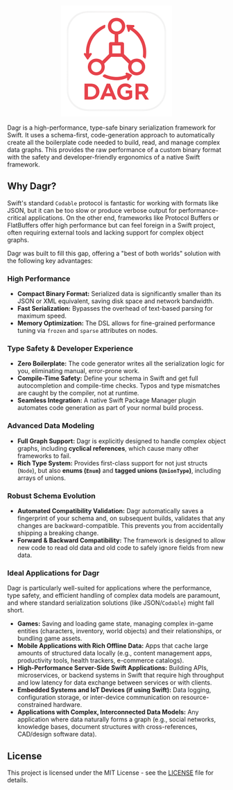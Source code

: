 
<p align="center">
  <img src="logo.png" alt="Dagr Logo" width="256"/>
</p>

Dagr is a high-performance, type-safe binary serialization framework for Swift. It uses a schema-first, code-generation approach to automatically create all the boilerplate code needed to build, read, and manage complex data graphs. This provides the raw performance of a custom binary format with the safety and developer-friendly ergonomics of a native Swift framework.

## Why Dagr?

Swift's standard `Codable` protocol is fantastic for working with formats like JSON, but it can be too slow or produce verbose output for performance-critical applications. On the other end, frameworks like Protocol Buffers or FlatBuffers offer high performance but can feel foreign in a Swift project, often requiring external tools and lacking support for complex object graphs.

Dagr was built to fill this gap, offering a "best of both worlds" solution with the following key advantages:

### High Performance
*   **Compact Binary Format:** Serialized data is significantly smaller than its JSON or XML equivalent, saving disk space and network bandwidth.
*   **Fast Serialization:** Bypasses the overhead of text-based parsing for maximum speed.
*   **Memory Optimization:** The DSL allows for fine-grained performance tuning via `frozen` and `sparse` attributes on nodes.

### Type Safety & Developer Experience
*   **Zero Boilerplate:** The code generator writes all the serialization logic for you, eliminating manual, error-prone work.
*   **Compile-Time Safety:** Define your schema in Swift and get full autocompletion and compile-time checks. Typos and type mismatches are caught by the compiler, not at runtime.
*   **Seamless Integration:** A native Swift Package Manager plugin automates code generation as part of your normal build process.

### Advanced Data Modeling
*   **Full Graph Support:** Dagr is explicitly designed to handle complex object graphs, including **cyclical references**, which cause many other frameworks to fail.
*   **Rich Type System:** Provides first-class support for not just structs (`Node`), but also **enums (`Enum`)** and **tagged unions (`UnionType`)**, including arrays of unions.

### Robust Schema Evolution
*   **Automated Compatibility Validation:** Dagr automatically saves a fingerprint of your schema and, on subsequent builds, validates that any changes are backward-compatible. This prevents you from accidentally shipping a breaking change.
*   **Forward & Backward Compatibility:** The framework is designed to allow new code to read old data and old code to safely ignore fields from new data.

### Ideal Applications for Dagr

Dagr is particularly well-suited for applications where the performance, type safety, and efficient handling of complex data models are paramount, and where standard serialization solutions (like JSON/`Codable`) might fall short.

*   **Games:** Saving and loading game state, managing complex in-game entities (characters, inventory, world objects) and their relationships, or bundling game assets.
*   **Mobile Applications with Rich Offline Data:** Apps that cache large amounts of structured data locally (e.g., content management apps, productivity tools, health trackers, e-commerce catalogs).
*   **High-Performance Server-Side Swift Applications:** Building APIs, microservices, or backend systems in Swift that require high throughput and low latency for data exchange between services or with clients.
*   **Embedded Systems and IoT Devices (if using Swift):** Data logging, configuration storage, or inter-device communication on resource-constrained hardware.
*   **Applications with Complex, Interconnected Data Models:** Any application where data naturally forms a graph (e.g., social networks, knowledge bases, document structures with cross-references, CAD/design software data).

## License

This project is licensed under the MIT License - see the [LICENSE](LICENSE) file for details.
